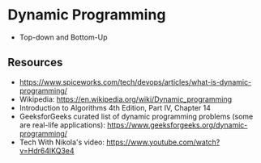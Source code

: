 # Dynamic Programming

- Top-down and Bottom-Up

## Resources
- https://www.spiceworks.com/tech/devops/articles/what-is-dynamic-programming/
- Wikipedia: https://en.wikipedia.org/wiki/Dynamic_programming
- Introduction to Algorithms 4th Edition, Part IV, Chapter 14
- GeeksforGeeks curated list of dynamic programming problems (some are real-life applications): https://www.geeksforgeeks.org/dynamic-programming/
- Tech With Nikola's video: https://www.youtube.com/watch?v=Hdr64lKQ3e4
